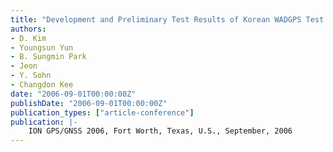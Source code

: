 ```yaml
---
title: "Development and Preliminary Test Results of Korean WADGPS Test Bed Using NDGPS Infrastructure in Korea"
authors:
- D. Kim
- Youngsun Yun
- B. Sungmin Park
- Jeon
- Y. Sohn
- Changdon Kee
date: "2006-09-01T00:00:00Z"
publishDate: "2006-09-01T00:00:00Z"
publication_types: ["article-conference"]
publication: |-
    ION GPS/GNSS 2006, Fort Worth, Texas, U.S., September, 2006
---
```

